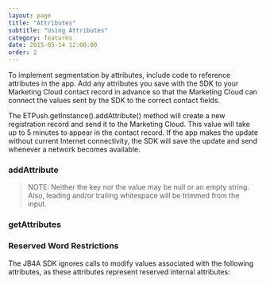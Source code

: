 ```yaml
---
layout: page
title: "Attributes"
subtitle: "Using Attributes"
category: features
date: 2015-05-14 12:00:00
order: 2
---
```

To implement segmentation by attributes, include code to reference attributes in the app. Add any attributes you save with the SDK to your Marketing Cloud contact record in advance so that the Marketing Cloud can connect the values sent by the SDK to the correct contact fields.

The ETPush.getInstance().addAttribute() method will create a new registration record and send it to the Marketing Cloud. This value will take up to 5 minutes to appear in the contact record. If the app makes the update without current Internet connectivity, the SDK will save the update and send whenever a network becomes available.

### addAttribute

<script src="https://gist.github.com/sfmc-mobilepushsdk/bcca3dd22e40c43af42d.js"></script>

> NOTE: Neither the key nor the value may be null or an empty string. Also, leading and/or trailing whitespace will be trimmed from the input.<br/>

### getAttributes

<script src="https://gist.github.com/sfmc-mobilepushsdk/449f7dc8f44ea217cb1d.js"></script>

### Reserved Word Restrictions

The JB4A SDK ignores calls to modify values associated with the following attributes, as these attributes represent reserved internal attributes:

<script src="https://gist.github.com/sfmc-mobilepushsdk/34af56f4a7d4a1acd2a3.js"></script>